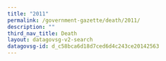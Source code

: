 ```yaml
---
title: "2011"
permalink: /government-gazette/death/2011/
description: ""
third_nav_title: Death
layout: datagovsg-v2-search
datagovsg-id: d_c58bca6d18d7ced6d4c243ce20142563
---
```

